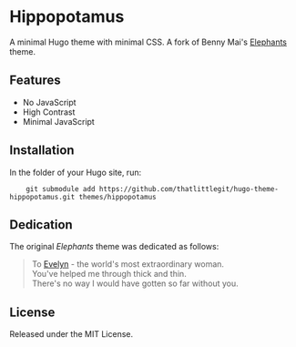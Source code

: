 # Hippopotamus 
A minimal Hugo theme with minimal CSS. A fork of Benny Mai's [Elephants](https://gitlab.com/meibenny/elephants)
theme.

## Features
* No JavaScript
* High Contrast
* Minimal JavaScript

## Installation
In the folder of your Hugo site, run:
```
	git submodule add https://github.com/thatlittlegit/hugo-theme-hippopotamus.git themes/hippopotamus
```

## Dedication
The original *Elephants* theme was dedicated as follows: 
> To [Evelyn](https://www.evelynyeung.com) - the world's most extraordinary woman.  
> You've helped me through thick and thin.  
> There's no way I would have gotten so far without you.

## License
Released under the MIT License.
